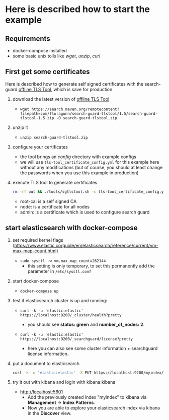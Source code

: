 # Here is described how to start the example

## Requirements

-   docker-compose installed
-   some basic unix tolls like _wget_, _unzip_, _curl_

## First get some certificates

Here is described how to generate self signed certificates with the search-guard [offline TLS Tool](https://docs.search-guard.com/latest/offline-tls-tool), which is save for production.

1.  download the latest version of [offline TLS Tool](https://search.maven.org/#search%7Cga%7C1%7Ca%3A%22search-guard-tlstool%22)
    -   `wget https://search.maven.org/remotecontent?filepath=com/floragunn/search-guard-tlstool/1.5/search-guard-tlstool-1.5.zip -O search-guard-tlstool.zip`
    
2.  unzip it
    -   `unzip search-guard-tlstool.zip`
    
3.  configure your certificates   
    -   the tool brings an _config_ directory with example configs   
    -   we will use `tls-tool_certificate_config.yml` for this example here without any modifications (but of course, you should at least change the passwords when you use this example in production)
    
4.  execute TLS tool to generate certificates
    ```bash
    rm -rf out && ./tools/sgtlstool.sh -c tls-tool_certificate_config.yml -ca -crt
    ```
    -   root-ca: is a self signed CA 
    -   node: is a certificate for all nodes
    -   admin: is a certificate which is used to configure search guard

## start elasticsearch with docker-compose

1.  set required kernel flags (<https://www.elastic.co/guide/en/elasticsearch/reference/current/vm-max-map-count.html>)
    -   `sudo sysctl -w vm.max_map_count=262144`
        -   this setting is only temporary, to set this permanently add the parameter in `/etc/sysctl.conf`

2.  start docker-compose
    -   `docker-compose up`   

3.  test if elasticsearch cluster is up and running: 

    -   `curl -k -u 'elastic:elastic' https://localhost:9200/_cluster/health?pretty`
        -   you should see **status: green** and **number_of_nodes: 2**.

    -   `curl -k -u 'elastic:elastic' https://localhost:9200/_searchguard/license?pretty`
        -   here you can also see some cluster information + searchguard license information.

4.  put a document to elasticsearch  
    ```bash
    curl -k -u 'elastic:elastic' -X PUT https://localhost:9200/myindex/_doc/1 -H 'Content-Type: application/json' -d '{"user" : "kimchy", "post_date" : "2009-11-15T14:12:12", "message" : "trying out Elasticsearch"}'
    ```

5.  try it out with kibana and login with kibana:kibana
    -   <http://localhost:5601>  
        -   Add the previously created index "myindex" to kibana via **Management** -> **Index Patterns**.
        -   Now you are able to explore your elasticsearch index via kibana in the **Discover** view.
